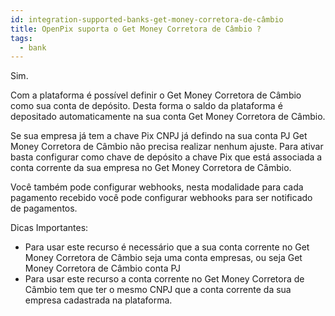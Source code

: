 ```yaml
---
id: integration-supported-banks-get-money-corretora-de-câmbio
title: OpenPix suporta o Get Money Corretora de Câmbio ?
tags:
  - bank
---
```


Sim.

Com a plataforma é possível definir o Get Money Corretora de Câmbio como sua conta de depósito. Desta forma o saldo da plataforma é depositado automaticamente na sua conta Get Money Corretora de Câmbio.

Se sua empresa já tem a chave Pix CNPJ já defindo na sua conta PJ Get Money Corretora de Câmbio não precisa realizar nenhum ajuste. Para ativar basta configurar como chave de depósito a chave Pix que está associada a conta corrente da sua empresa no Get Money Corretora de Câmbio.

Você também pode configurar webhooks, nesta modalidade para cada pagamento recebido você pode configurar webhooks para ser notificado de pagamentos.

Dicas Importantes:

- Para usar este recurso é necessário que a sua conta corrente no Get Money Corretora de Câmbio seja uma conta empresas, ou seja Get Money Corretora de Câmbio conta PJ
- Para usar este recurso a conta corrente no Get Money Corretora de Câmbio tem que ter o mesmo CNPJ que a conta corrente da sua empresa cadastrada na plataforma.
